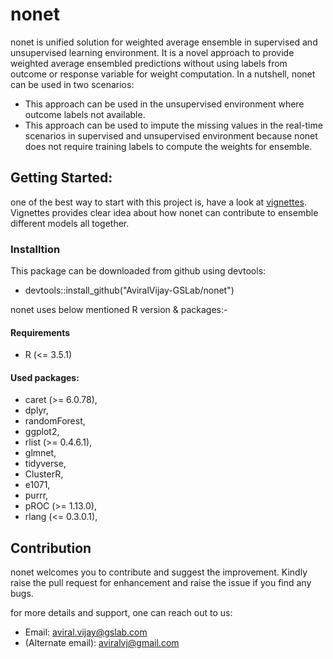 # nonet

nonet is unified solution for weighted average ensemble in supervised and unsupervised learning environment. It is a novel approach to provide weighted average ensembled predictions without using labels from outcome or response variable for weight computation. In a nutshell, nonet can be used in two scenarios: 

- This approach can be used in the unsupervised environment where outcome labels not available.
- This  approach can be used to impute the missing values in the real-time scenarios in supervised and unsupervised environment because nonet does not require training labels to compute the weights for ensemble. 

## Getting Started:
one of the best way to start with this project is, have a look at [vignettes](https://github.com/AviralVijay-GSLab/nonet/vignettes).
Vignettes provides clear idea about how nonet can contribute to ensemble different models all together.


### Installtion
This package can be downloaded from github using devtools:

- devtools::install_github("AviralVijay-GSLab/nonet") 


nonet uses below mentioned R version & packages:-

#### Requirements
- R (<= 3.5.1)

#### Used packages: 
- caret (>= 6.0.78),
- dplyr,
- randomForest,
- ggplot2,
- rlist (>= 0.4.6.1),
- glmnet,
- tidyverse,
- ClusterR,
- e1071,
- purrr,
- pROC (>= 1.13.0),
- rlang (<= 0.3.0.1),


## Contribution

nonet welcomes you to contribute and suggest the improvement.  Kindly raise the pull request for enhancement and raise the issue if you find any bugs.

for more details and support, one can reach out to us:

- Email: aviral.vijay@gslab.com
- (Alternate email): aviralvj@gmail.com
